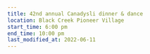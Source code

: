 ```yaml
---
title: 42nd annual Canadysli dinner & dance
location: Black Creek Pioneer Village
start_time: 6:00 pm
end_time: 10:00 pm
last_modified_at: 2022-06-11
---
```

